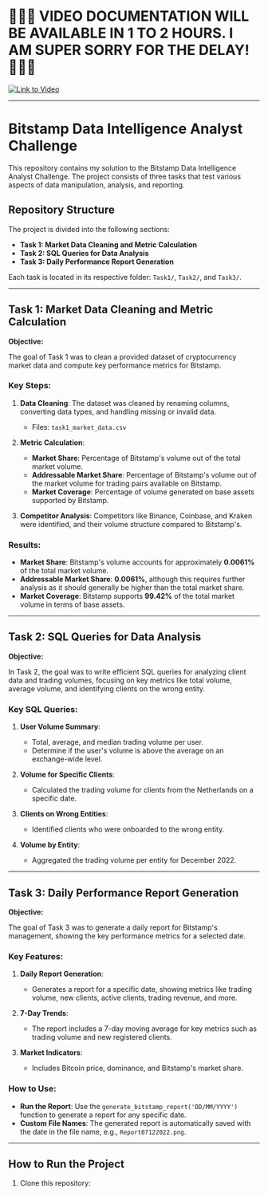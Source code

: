 # **🛑🛑🛑 VIDEO DOCUMENTATION WILL BE AVAILABLE IN 1 TO 2 HOURS. I AM SUPER SORRY FOR THE DELAY! 🛑🛑🛑**

[![Link to Video](https://img.shields.io/badge/Link%20to%20Video-Click%20Here-blue)](https://link-to-video)

---

# Bitstamp Data Intelligence Analyst Challenge

This repository contains my solution to the Bitstamp Data Intelligence Analyst Challenge. The project consists of three tasks that test various aspects of data manipulation, analysis, and reporting.

## Repository Structure

The project is divided into the following sections:

- **Task 1: Market Data Cleaning and Metric Calculation**
- **Task 2: SQL Queries for Data Analysis**
- **Task 3: Daily Performance Report Generation**

Each task is located in its respective folder: `Task1/`, `Task2/`, and `Task3/`.

---

## Task 1: Market Data Cleaning and Metric Calculation

**Objective:**

The goal of Task 1 was to clean a provided dataset of cryptocurrency market data and compute key performance metrics for Bitstamp.

### Key Steps:

1. **Data Cleaning**: The dataset was cleaned by renaming columns, converting data types, and handling missing or invalid data.
   - Files: `task1_market_data.csv`
   
2. **Metric Calculation**:
   - **Market Share**: Percentage of Bitstamp's volume out of the total market volume.
   - **Addressable Market Share**: Percentage of Bitstamp's volume out of the market volume for trading pairs available on Bitstamp.
   - **Market Coverage**: Percentage of volume generated on base assets supported by Bitstamp.

3. **Competitor Analysis**: Competitors like Binance, Coinbase, and Kraken were identified, and their volume structure compared to Bitstamp's.

### Results:
- **Market Share**: Bitstamp's volume accounts for approximately **0.0061%** of the total market volume.
- **Addressable Market Share**: **0.0061%**, although this requires further analysis as it should generally be higher than the total market share.
- **Market Coverage**: Bitstamp supports **99.42%** of the total market volume in terms of base assets.

---

## Task 2: SQL Queries for Data Analysis

**Objective:**

In Task 2, the goal was to write efficient SQL queries for analyzing client data and trading volumes, focusing on key metrics like total volume, average volume, and identifying clients on the wrong entity.

### Key SQL Queries:

1. **User Volume Summary**:
   - Total, average, and median trading volume per user.
   - Determine if the user's volume is above the average on an exchange-wide level.

2. **Volume for Specific Clients**:
   - Calculated the trading volume for clients from the Netherlands on a specific date.

3. **Clients on Wrong Entities**:
   - Identified clients who were onboarded to the wrong entity.

4. **Volume by Entity**:
   - Aggregated the trading volume per entity for December 2022.

---

## Task 3: Daily Performance Report Generation

**Objective:**

The goal of Task 3 was to generate a daily report for Bitstamp's management, showing the key performance metrics for a selected date.

### Key Features:

1. **Daily Report Generation**:
   - Generates a report for a specific date, showing metrics like trading volume, new clients, active clients, trading revenue, and more.

2. **7-Day Trends**:
   - The report includes a 7-day moving average for key metrics such as trading volume and new registered clients.

3. **Market Indicators**:
   - Includes Bitcoin price, dominance, and Bitstamp's market share.

### How to Use:

- **Run the Report**: Use the `generate_bitstamp_report('DD/MM/YYYY')` function to generate a report for any specific date.
- **Custom File Names**: The generated report is automatically saved with the date in the file name, e.g., `Report07122022.png`.

---

## How to Run the Project

1. Clone this repository:


